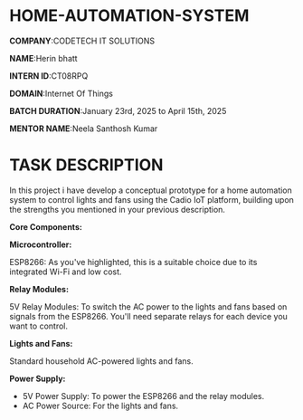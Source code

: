 # HOME-AUTOMATION-SYSTEM

**COMPANY**:CODETECH IT SOLUTIONS

**NAME**:Herin bhatt

**INTERN ID**:CT08RPQ

**DOMAIN**:Internet Of Things

**BATCH DURATION**:January 23rd, 2025 to April 15th, 2025

**MENTOR NAME**:Neela Santhosh Kumar

# TASK DESCRIPTION

In this project i have develop a conceptual prototype for a home automation system to control lights and fans using the Cadio IoT platform, building upon the strengths you mentioned in your previous description.

**Core Components:**

**Microcontroller:**

ESP8266: As you've highlighted, this is a suitable choice due to its integrated Wi-Fi and low cost.

**Relay Modules:**

5V Relay Modules: To switch the AC power to the lights and fans based on signals from the ESP8266. You'll need separate relays for each device you want to control.

**Lights and Fans:**

Standard household AC-powered lights and fans.

**Power Supply:**

- 5V Power Supply: To power the ESP8266 and the relay modules.
- AC Power Source: For the lights and fans.
